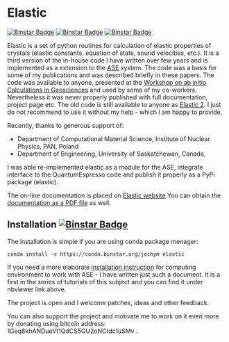 Elastic
=======

[![Binstar Badge](https://binstar.org/jochym/elastic/badges/version.svg)](https://binstar.org/jochym/elastic)
[![Binstar Badge](https://binstar.org/jochym/elastic/badges/license.svg)](https://binstar.org/jochym/elastic)
[![Binstar Badge](https://binstar.org/jochym/elastic/badges/downloads.svg)](https://binstar.org/jochym/elastic)

Elastic is a set of python routines for calculation of elastic properties of 
crystals (elastic constants, equation of state, sound velocities, etc.). 
It is a third version of the in-house code I have 
written over few years and is implemented as a extension to the
[ASE](https://wiki.fysik.dtu.dk/ase/) system.
The code was a basis for some of my publications and was 
described briefly in these papers. The code was available to anyone, presented 
at the [Workshop on ab initio Calculations in Geosciences](http://wolf.ifj.edu.pl/workshop/work2008/)
and used by some of my co-workers. Nevertheless it was never properly published with
full documentation, project page etc. The old code is still available
to anyone as [Elastic 2](http://wolf.ifj.edu.pl/~jochym/elastic2/elastic2.tgz>).
I just do not recommend to use it without my help - which I am happy to provide.

Recently, thanks to generous support of:
* Department of Computational Material Science, Institute of Nuclear Physics, PAN, Poland
* Department of Engineering, University of Saskatchewan, Canada, 

I was able re-implemented elastic as a module for the 
ASE, integrate interface to the QuantumEspresso code and publish 
it properly as a PyPi package (elastic).

The on-line documentation is placed on [Elastic website](http://wolf.ifj.edu.pl/elastic/)
You can obtain the 
[documentation as a PDF file](http://wolf.ifj.edu.pl/~jochym/Elastic.pdf) 
as well.

Installation [![Binstar Badge](https://binstar.org/jochym/elastic/badges/installer/conda.svg)](https://conda.binstar.org/jochym)
-------------

The installation is simple if you are using conda package menager:

    conda install -c https://conda.binstar.org/jochym elastic

If you need a more elaborate 
[installation instruction](http://nbviewer.ipython.org/github/jochym/qe-doc/blob/master/Installation.ipynb) 
for computing environment to work with ASE - I have written just such a document.
It is a first in the series of tutorials of this subject and you can 
find it under nbviewer link above.

The project is open and I welcome patches, ideas and other feedback. 

You can also support the project and motivate me to work on it even more 
by donating using bitcoin address: 1Geq8khANDueVt1QdCS5GU2oNCtdc1uSMv .


